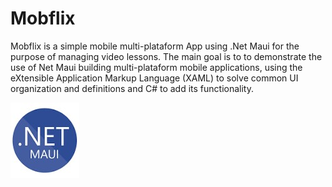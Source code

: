 # Mobflix
 Mobflix is a simple mobile multi-plataform App using .Net Maui for the purpose of managing video lessons. The main goal is to to demonstrate the use of Net Maui building multi-plataform mobile applications, using the eXtensible Application Markup Language (XAML)  to solve common UI organization and definitions and C# to add its functionality.
 <p><img src="https://github.com/cvdam/mobflix/blob/main/images/netmaui.jpg">
 
